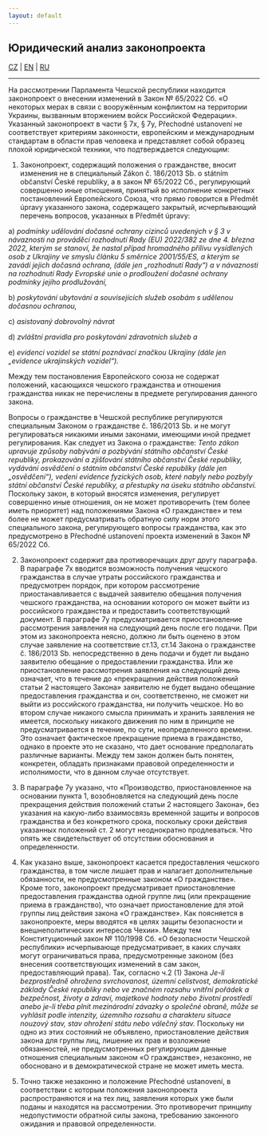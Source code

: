 ```yaml
---
layout: default
---
```


## Юридический анализ законопроекта

[CZ](./zakon.html) | [EN](./zakon_en.html) | [RU](./zakon_ru.html)

* * *

На рассмотрении Парламента Чешской республики находится законопроект  о внесении изменений в Закон № 65/2022 Сб. «О некоторых мерах в связи с вооружённым конфликтом на территории Украины, вызванным вторжением войск Российской Федерации». 
Указанный законопроект в части § 7x, § 7y, Přechodné ustanovení не соответствует критериям законности, европейским и международным стандартам в области прав человека и представляет собой образец плохой юридической техники, что подтверждается следующим:
1. Законопроект, содержащий положения о гражданстве, вносит изменения не в специальный Zákon č. 186/2013 Sb. o státním občanství České republiky, а в закон № 65/2022 Сб., регулирующий совершенно иные отношения, принятый во исполнение конкретных постановлений Европейского Союза, что прямо говорится в Předmět úpravy указанного закона, содержащего закрытый, исчерпывающий перечень вопросов, указанных в Předmět úpravy:

  a) _podmínky udělování dočasné ochrany cizinců uvedených v § 3 v návaznosti na prováděcí rozhodnutí Rady (EU) 2022/382 ze dne 4. března 2022, kterým se stanoví, že nastal případ hromadného přílivu vysídlených osob z Ukrajiny ve smyslu článku 5 směrnice 2001/55/ES, a kterým se zavádí jejich dočasná ochrana, (dále jen „rozhodnutí Rady“) a v návaznosti na rozhodnutí Rady Evropské unie o prodloužení dočasné ochrany podmínky jejího prodlužování,_

  b) _poskytování ubytování a souvisejících služeb osobám s udělenou dočasnou ochranou,_

  c) _asistovaný dobrovolný návrat_

  d) _zvláštní pravidla pro poskytování zdravotních služeb a_

  e) _evidenci vozidel se státní poznávací značkou Ukrajiny (dále jen „evidence ukrajinských vozidel“)._

  Между тем постановления Европейского союза не содержат положений, касающихся чешского гражданства и отношения гражданства никак не перечислены в предмете регулирования данного закона.

  Вопросы о гражданстве в Чешской республике регулируются специальным Законом о гражданстве č. 186/2013 Sb. и не могут регулироваться никакими иными законами, имеющими иной предмет регулирования. 
  Как следует из Закона о гражданстве: _Tento zákon upravuje způsoby nabývání a pozbývání státního občanství České republiky, prokazování a zjišťování státního občanství České republiky, vydávání osvědčení o státním občanství České republiky (dále jen „osvědčení“), vedení evidence fyzických osob, které nabyly nebo pozbyly státní občanství České republiky, a přestupky na úseku státního občanství._
  Поскольку закон, в который вносятся изменения, регулирует совершенно иные отношения, он не может противоречить (тем более иметь приоритет) над положениями Закона «О гражданстве» и тем более не может предусматривать обратную силу норм этого специального закона, регулирующего вопросы гражданства, как это предусмотрено в Přechodné ustanovení  проекта изменений в Закон № 65/2022 Сб.

2.	Законопроект содержит два противоречащих друг другу параграфа. В параграфe 7x вводится возможность получения чешского гражданства в случае утраты российского гражданства и предусмотрен порядок, при котором рассмотрение приостанавливается с выдачей заявителю обещания получения чешского гражданства, на основании которого он может выйти из российского гражданства и предоставить соответствующий документ. В параграфе 7y предусматривается приостановление рассмотрения заявления на следующий день после его подачи. При этом из законопроекта неясно, должно ли быть оценено в этом случае заявление на соответствие ст.13, ст.14 Закона о гражданстве č. 186/2013 Sb. непосредственно в день подачи и будет ли выдано заявителю обещание о предоставлении гражданства. Или  же приостановление рассмотрения заявления на следующий день означает, что в течение до  «прекращения действия положений статьи 2 настоящего Закона» заявителю не будет выдано обещание предоставления гражданства и он, соответственно, не сможет ни выйти из российского гражданства, ни получить чешское.  Но во втором случае никакого смысла принимать и хранить заявления не имеется, поскольку никакого движения по ним в принципе не предусматривается в течение, по сути, неопределенного времени. Это означает фактическое прекращение приема в  гражданство, однако в проекте это не сказано, что дает основание предполагать различные варианты. Между тем закон должен быть понятен, конкретен,  обладать признаками правовой определенности и исполнимости, что в данном случае отсутствует.

3.	В параграфе 7y указано, что «Производство, приостановленное на основании пункта 1, возобновляется на следующий день после прекращения действия положений статьи 2 настоящего Закона», без указания на какую-либо взаимосвязь временной защиты и вопросов гражданства и без конкретного срока, поскольку сроки действия указанных положений ст. 2 могут неоднократно продлеваться. Что опять же свидетельствует об отсутствии обоснования и определенности. 

4.	Как указано выше, законопроект касается предоставления чешского гражданства, в том числе лишает прав и налагает дополнительные обязанности, не предусмотренные законом «О гражданстве». Кроме того, законопроект предусматривает приостановление предоставления гражданства одной группе лиц (или прекращение приема в гражданство), что означает приостановление для этой группы лиц действия закона «О гражданстве». Как поясняется в законопроекте, меры вводятся «в целях защиты безопасности и внешнеполитических интересов Чехии». 
Между тем Конституционный закон № 110/1998 Сб. «О безопасности Чешской республики» исчерпывающе предусматривает, в каких случаях могут ограничиваться права, предусмотренные законом (без внесения соответствующих изменений в сам закон, предоставляющий права). Так, согласно ч.2 (1) Закона _Je-li bezprostředně ohrožena svrchovanost, územní celistvost, demokratické základy České republiky nebo ve značném rozsahu vnitřní pořádek a bezpečnost, životy a zdraví, majetkové hodnoty nebo životní prostředí anebo je-li třeba plnit mezinárodní závazky o společné obraně, může se vyhlásit podle intenzity, územního rozsahu a charakteru situace nouzový stav, stav ohrožení státu nebo válečný stav._
Поскольку ни одно из этих состояний не объявлено, приостановление действия закона для группы лиц, лишение их прав и возложение обязанностей, не предусмотренных регулирующим данные отношения специальным законом «О гражданстве», незаконно, не обосновано и в демократической стране не может иметь места.

5.	Точно также незаконно и положение Přechodné ustanovení, в соответствии с которым положения законопроекта распространяются и на тех лиц, заявления которых уже были поданы и находятся на рассмотрении. Это противоречит принципу недопустимости обратной силы закона, требованию законного ожидания и правовой определенности. 
